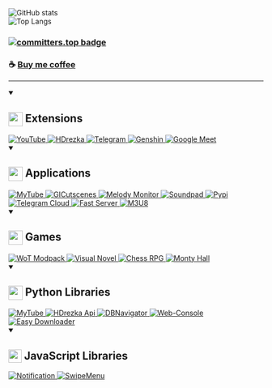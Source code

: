 <picture>
	<source media="(prefers-color-scheme: dark)" srcset="https://github-readme-stats-git-masterrstaa-rickstaa.vercel.app/api?username=SuperZombi&show_icons=true&border_radius=15&theme=dark"/>
	<img src="https://github-readme-stats-git-masterrstaa-rickstaa.vercel.app/api?username=SuperZombi&show_icons=true&border_radius=15" alt="GitHub stats" loading="lazy"/>
</picture>
<br>
<picture>
	<source media="(prefers-color-scheme: dark)" srcset="https://github-readme-stats-git-masterrstaa-rickstaa.vercel.app/api/top-langs/?username=SuperZombi&border_radius=15&theme=dark"/>
	<img src="https://github-readme-stats-git-masterrstaa-rickstaa.vercel.app/api/top-langs/?username=SuperZombi&border_radius=15" alt="Top Langs" loading="lazy"/>
</picture>

### [![committers.top badge](https://user-badge.committers.top/ukraine/SuperZombi.svg)](https://user-badge.committers.top/ukraine/SuperZombi)

### ☕ [Buy me coffee](https://donatello.to/super_zombi)

<hr>

<details open>
	<summary>
		<h2><img width="28px" align="top" src="https://developer.chrome.com/static/docs/extensions/images/home-hero.svg"> Extensions</h2>
	</summary>

<a href="https://github.com/SuperZombi/Picture-in-Picture-for-Youtube">
	<picture>
		<source media="(prefers-color-scheme: dark)" srcset="https://github-readme-stats-git-masterrstaa-rickstaa.vercel.app/api/pin/?username=SuperZombi&repo=Picture-in-Picture-for-Youtube&border_radius=15&theme=dark"/>
		<img src="https://github-readme-stats-git-masterrstaa-rickstaa.vercel.app/api/pin/?username=SuperZombi&repo=Picture-in-Picture-for-Youtube&border_radius=15" alt="YouTube" loading="lazy"/>
	</picture>
</a>
<a href="https://github.com/SuperZombi/HDrezka-Helper">
	<picture>
		<source media="(prefers-color-scheme: dark)" srcset="https://github-readme-stats-git-masterrstaa-rickstaa.vercel.app/api/pin/?username=SuperZombi&repo=HDrezka-Helper&border_radius=15&theme=dark"/>
		<img src="https://github-readme-stats-git-masterrstaa-rickstaa.vercel.app/api/pin/?username=SuperZombi&repo=HDrezka-Helper&border_radius=15" alt="HDrezka" loading="lazy"/>
	</picture>
</a>
<a href="https://github.com/SuperZombi/telegram-downloader">
	<picture>
		<source media="(prefers-color-scheme: dark)" srcset="https://github-readme-stats-git-masterrstaa-rickstaa.vercel.app/api/pin/?username=SuperZombi&repo=telegram-downloader&border_radius=15&theme=dark"/>
		<img src="https://github-readme-stats-git-masterrstaa-rickstaa.vercel.app/api/pin/?username=SuperZombi&repo=telegram-downloader&border_radius=15" alt="Telegram" loading="lazy"/>
	</picture>
</a>
<a href="https://github.com/SuperZombi/genshin-resin">
	<picture>
		<source media="(prefers-color-scheme: dark)" srcset="https://github-readme-stats-git-masterrstaa-rickstaa.vercel.app/api/pin/?username=SuperZombi&repo=genshin-resin&border_radius=15&theme=dark"/>
		<img src="https://github-readme-stats-git-masterrstaa-rickstaa.vercel.app/api/pin/?username=SuperZombi&repo=genshin-resin&border_radius=15" alt="Genshin" loading="lazy"/>
	</picture>
</a>
<a href="https://github.com/SuperZombi/Google-Meet-Helper">
	<picture>
		<source media="(prefers-color-scheme: dark)" srcset="https://github-readme-stats-git-masterrstaa-rickstaa.vercel.app/api/pin/?username=SuperZombi&repo=Google-Meet-Helper&border_radius=15&theme=dark"/>
		<img src="https://github-readme-stats-git-masterrstaa-rickstaa.vercel.app/api/pin/?username=SuperZombi&repo=Google-Meet-Helper&border_radius=15" alt="Google Meet" loading="lazy"/>
	</picture>
</a>
</details>


<details open>
	<summary>
		<h2><img width="28px" align="top" src="https://cdn-icons-png.flaticon.com/512/814/814120.png"> Applications</h2>
	</summary>

<a href="https://github.com/SuperZombi/MyTube-GUI">
	<picture>
		<source media="(prefers-color-scheme: dark)" srcset="https://github-readme-stats-git-masterrstaa-rickstaa.vercel.app/api/pin/?username=SuperZombi&repo=MyTube-GUI&border_radius=15&theme=dark"/>
		<img src="https://github-readme-stats-git-masterrstaa-rickstaa.vercel.app/api/pin/?username=SuperZombi&repo=MyTube-GUI&border_radius=15" alt="MyTube" loading="lazy"/>
	</picture>
</a>
<a href="https://github.com/SuperZombi/GICutscenesUI">
	<picture>
		<source media="(prefers-color-scheme: dark)" srcset="https://github-readme-stats-git-masterrstaa-rickstaa.vercel.app/api/pin/?username=SuperZombi&repo=GICutscenesUI&border_radius=15&theme=dark"/>
		<img src="https://github-readme-stats-git-masterrstaa-rickstaa.vercel.app/api/pin/?username=SuperZombi&repo=GICutscenesUI&border_radius=15" alt="GICutscenes" loading="lazy"/>
	</picture>
</a>
<a href="https://github.com/SuperZombi/melody-monitor">
	<picture>
		<source media="(prefers-color-scheme: dark)" srcset="https://github-readme-stats-git-masterrstaa-rickstaa.vercel.app/api/pin/?username=SuperZombi&repo=melody-monitor&border_radius=15&theme=dark"/>
		<img src="https://github-readme-stats-git-masterrstaa-rickstaa.vercel.app/api/pin/?username=SuperZombi&repo=melody-monitor&border_radius=15" alt="Melody Monitor" loading="lazy"/>
	</picture>
</a>
<a href="https://github.com/SuperZombi/soundpad-online">
	<picture>
		<source media="(prefers-color-scheme: dark)" srcset="https://github-readme-stats-git-masterrstaa-rickstaa.vercel.app/api/pin/?username=SuperZombi&repo=soundpad-online&border_radius=15&theme=dark"/>
		<img src="https://github-readme-stats-git-masterrstaa-rickstaa.vercel.app/api/pin/?username=SuperZombi&repo=soundpad-online&border_radius=15" alt="Soundpad" loading="lazy"/>
	</picture>
</a>
<a href="https://github.com/SuperZombi/Pypi-uploader">
	<picture>
		<source media="(prefers-color-scheme: dark)" srcset="https://github-readme-stats-git-masterrstaa-rickstaa.vercel.app/api/pin/?username=SuperZombi&repo=pypi-uploader&border_radius=15&theme=dark"/>
		<img src="https://github-readme-stats-git-masterrstaa-rickstaa.vercel.app/api/pin/?username=SuperZombi&repo=pypi-uploader&border_radius=15" alt="Pypi" loading="lazy"/>
	</picture>
</a>
<a href="https://github.com/SuperZombi/Telegram_Cloud">
	<picture>
		<source media="(prefers-color-scheme: dark)" srcset="https://github-readme-stats-git-masterrstaa-rickstaa.vercel.app/api/pin/?username=SuperZombi&repo=Telegram_Cloud&border_radius=15&theme=dark"/>
		<img src="https://github-readme-stats-git-masterrstaa-rickstaa.vercel.app/api/pin/?username=SuperZombi&repo=Telegram_Cloud&border_radius=15" alt="Telegram Cloud" loading="lazy"/>
	</picture>
</a>
<a href="https://github.com/SuperZombi/fast-server">
	<picture>
		<source media="(prefers-color-scheme: dark)" srcset="https://github-readme-stats-git-masterrstaa-rickstaa.vercel.app/api/pin/?username=SuperZombi&repo=fast-server&border_radius=15&theme=dark"/>
		<img src="https://github-readme-stats-git-masterrstaa-rickstaa.vercel.app/api/pin/?username=SuperZombi&repo=fast-server&border_radius=15" alt="Fast Server" loading="lazy"/>
	</picture>
</a>
<a href="https://github.com/SuperZombi/m3u8-downloader">
	<picture>
		<source media="(prefers-color-scheme: dark)" srcset="https://github-readme-stats-git-masterrstaa-rickstaa.vercel.app/api/pin/?username=SuperZombi&repo=m3u8-downloader&border_radius=15&theme=dark"/>
		<img src="https://github-readme-stats-git-masterrstaa-rickstaa.vercel.app/api/pin/?username=SuperZombi&repo=m3u8-downloader&border_radius=15" alt="M3U8" loading="lazy"/>
	</picture>
</a>
</details>


<details open>
	<summary>
		<h2><img width="28px" align="top" src="https://cdn-icons-png.flaticon.com/512/5930/5930147.png"> Games</h2>
	</summary>

<a href="https://github.com/SuperZombi/wot-modpack">
	<picture>
		<source media="(prefers-color-scheme: dark)" srcset="https://github-readme-stats-git-masterrstaa-rickstaa.vercel.app/api/pin/?username=SuperZombi&repo=wot-modpack&border_radius=15&theme=dark"/>
		<img src="https://github-readme-stats-git-masterrstaa-rickstaa.vercel.app/api/pin/?username=SuperZombi&repo=wot-modpack&border_radius=15" alt="WoT Modpack" loading="lazy"/>
	</picture>
</a>
<a href="https://github.com/SuperZombi/visual_novel">
	<picture>
		<source media="(prefers-color-scheme: dark)" srcset="https://github-readme-stats-git-masterrstaa-rickstaa.vercel.app/api/pin/?username=SuperZombi&repo=visual_novel&border_radius=15&theme=dark"/>
		<img src="https://github-readme-stats-git-masterrstaa-rickstaa.vercel.app/api/pin/?username=SuperZombi&repo=visual_novel&border_radius=15" alt="Visual Novel" loading="lazy"/>
	</picture>
</a>
<a href="https://github.com/SuperZombi/chess-rpg">
	<picture>
		<source media="(prefers-color-scheme: dark)" srcset="https://github-readme-stats-git-masterrstaa-rickstaa.vercel.app/api/pin/?username=SuperZombi&repo=chess-rpg&border_radius=15&theme=dark"/>
		<img src="https://github-readme-stats-git-masterrstaa-rickstaa.vercel.app/api/pin/?username=SuperZombi&repo=chess-rpg&border_radius=15" alt="Chess RPG" loading="lazy"/>
	</picture>
</a>
<a href="https://github.com/SuperZombi/monty_hall">
	<picture>
		<source media="(prefers-color-scheme: dark)" srcset="https://github-readme-stats-git-masterrstaa-rickstaa.vercel.app/api/pin/?username=SuperZombi&repo=monty_hall&border_radius=15&theme=dark"/>
		<img src="https://github-readme-stats-git-masterrstaa-rickstaa.vercel.app/api/pin/?username=SuperZombi&repo=monty_hall&border_radius=15" alt="Monty Hall" loading="lazy"/>
	</picture>
</a>
</details>


<details open>
	<summary>
		<h2><img width="28px" align="top" src="https://cdn.iconscout.com/icon/free/png-512/free-python-logo-icon-download-in-svg-png-gif-file-formats--programming-language-logos-icons-1720083.png"> Python Libraries</h2>
	</summary>

<a href="https://github.com/SuperZombi/MyTube">
	<picture>
		<source media="(prefers-color-scheme: dark)" srcset="https://github-readme-stats-git-masterrstaa-rickstaa.vercel.app/api/pin/?username=SuperZombi&repo=MyTube&border_radius=15&theme=dark"/>
		<img src="https://github-readme-stats-git-masterrstaa-rickstaa.vercel.app/api/pin/?username=SuperZombi&repo=MyTube&border_radius=15" alt="MyTube" loading="lazy"/>
	</picture>
</a>
<a href="https://github.com/SuperZombi/HdRezkaApi">
	<picture>
		<source media="(prefers-color-scheme: dark)" srcset="https://github-readme-stats-git-masterrstaa-rickstaa.vercel.app/api/pin/?username=SuperZombi&repo=HdRezkaApi&border_radius=15&theme=dark"/>
		<img src="https://github-readme-stats-git-masterrstaa-rickstaa.vercel.app/api/pin/?username=SuperZombi&repo=HdRezkaApi&border_radius=15" alt="HDrezka Api" loading="lazy"/>
	</picture>
</a>
<a href="https://github.com/SuperZombi/DBNavigator">
	<picture>
		<source media="(prefers-color-scheme: dark)" srcset="https://github-readme-stats-git-masterrstaa-rickstaa.vercel.app/api/pin/?username=SuperZombi&repo=DBNavigator&border_radius=15&theme=dark"/>
		<img src="https://github-readme-stats-git-masterrstaa-rickstaa.vercel.app/api/pin/?username=SuperZombi&repo=DBNavigator&border_radius=15" alt="DBNavigator" loading="lazy"/>
	</picture>
</a>
<a href="https://github.com/SuperZombi/Web-Console">
	<picture>
		<source media="(prefers-color-scheme: dark)" srcset="https://github-readme-stats-git-masterrstaa-rickstaa.vercel.app/api/pin/?username=SuperZombi&repo=Web-Console&border_radius=15&theme=dark"/>
		<img src="https://github-readme-stats-git-masterrstaa-rickstaa.vercel.app/api/pin/?username=SuperZombi&repo=Web-Console&border_radius=15" alt="Web-Console" loading="lazy"/>
	</picture>
</a>
<a href="https://github.com/SuperZombi/PyEasyDownloader">
	<picture>
		<source media="(prefers-color-scheme: dark)" srcset="https://github-readme-stats-git-masterrstaa-rickstaa.vercel.app/api/pin/?username=SuperZombi&repo=PyEasyDownloader&border_radius=15&theme=dark"/>
		<img src="https://github-readme-stats-git-masterrstaa-rickstaa.vercel.app/api/pin/?username=SuperZombi&repo=PyEasyDownloader&border_radius=15" alt="Easy Downloader" loading="lazy"/>
	</picture>
</a>
</details>


<details open>
	<summary>
		<h2><img width="26px" align="top" src="https://cdn.worldvectorlogo.com/logos/javascript-1.svg"> JavaScript Libraries</h2>
	</summary>

<a href="https://github.com/SuperZombi/Notification_JS">
	<picture>
		<source media="(prefers-color-scheme: dark)" srcset="https://github-readme-stats-git-masterrstaa-rickstaa.vercel.app/api/pin/?username=SuperZombi&repo=Notification_JS&border_radius=15&theme=dark"/>
		<img src="https://github-readme-stats-git-masterrstaa-rickstaa.vercel.app/api/pin/?username=SuperZombi&repo=Notification_JS&border_radius=15" alt="Notification" loading="lazy"/>
	</picture>
</a>
<a href="https://github.com/SuperZombi/SwipeMenu_JS">
	<picture>
		<source media="(prefers-color-scheme: dark)" srcset="https://github-readme-stats-git-masterrstaa-rickstaa.vercel.app/api/pin/?username=SuperZombi&repo=SwipeMenu_JS&border_radius=15&theme=dark"/>
		<img src="https://github-readme-stats-git-masterrstaa-rickstaa.vercel.app/api/pin/?username=SuperZombi&repo=SwipeMenu_JS&border_radius=15" alt="SwipeMenu" loading="lazy"/>
	</picture>
</a>
</details>
